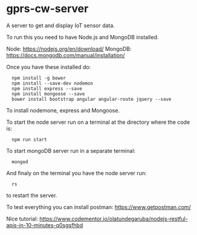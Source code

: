 # gprs-cw-server
A server to get and display IoT sensor data.

To run this you need to have Node.js and MongoDB installed.

Node: https://nodejs.org/en/download/
MongoDB: https://docs.mongodb.com/manual/installation/

Once you have these installed do:
```
  npm install -g bower
  npm install --save-dev nodemon
  npm install express --save
  npm install mongoose --save
  bower install bootstrap angular angular-route jquery --save
```
To install nodemone, express and Mongoose.

To start the node server run on a terminal at the directory where the code is:
```
  npm run start
```
To start mongoDB server run in a separate terminal:
```
  mongod
```
And finaly on the terminal you have the node server run:
```
  rs
```
to restart the server.

To test everything you can install postman: https://www.getpostman.com/

Nice tutorial:
https://www.codementor.io/olatundegaruba/nodejs-restful-apis-in-10-minutes-q0sgsfhbd
